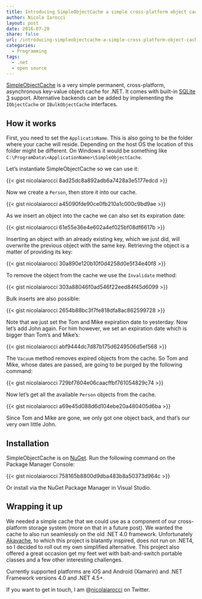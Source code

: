 ```yaml
---
title: Introducing SimpleObjectCache a simple cross-platform object cache for .NET systems
author: Nicola Iarocci
layout: post
date: 2016-07-20
share: false
url: /introducing-simpleobjectcache-a-simple-cross-platform-object-cache-for-net-systems/
categories:
  - Programming
tags:
  - .net
  - open source
---
```

[SimpleObjectCache][1] is a very simple permanent, cross-platform, asynchronous key-value object cache for .NET. It comes with built-in [SQLite 3][2] support. Alternative backends can be added by implementing the `IObjectCache` or `IBulkObjectCache` interfaces.

## How it works

First, you need to set the `ApplicatioName`. This is also going to be the folder where your cache will reside. Depending on the host OS the location of this folder might be different. On Windows it would be something like `C:\ProgramData\<ApplicationName>\SimpleObjectCache`.

Let&#8217;s instantiate SimpleObjectCache so we can use it:

{{< gist nicolaiarocci 8ad25dc8a892adb6a7428a3e5177edcd >}}

Now we create a `Person`, then store it into our cache.

{{< gist nicolaiarocci a45090fde90ce0fb210a1c000c9bd9ae >}}

As we insert an object into the cache we can also set its expiration date:

{{< gist nicolaiarocci 61e55e36e4e602a4ef025bf08df6617b >}}

Inserting an object with an already existing key, which we just did, will overwrite the previous object with the same key. Retrieving the object is a matter of providing its key:

{{< gist nicolaiarocci 30a890e120b10f0d4258d0e5f34e40f8 >}}

To remove the object from the cache we use the `Invalidate` method:

{{< gist nicolaiarocci 303a88046f0ad546f22eed84f45d6099 >}}

Bulk inserts are also possible:

{{< gist nicolaiarocci 2654b88bc3f7fe818dfa8ac862599728 >}}

Note that we just set the Tom and Mike expiration date to yesterday. Now let&#8217;s add John again. For him however, we set an expiration date which is bigger than Tom&#8217;s and Mike&#8217;s:

{{< gist nicolaiarocci abf9444dc7d87b175d6249506d5ef568 >}}

The `Vacuum` method removes expired objects from the cache. So Tom and Mike, whose dates are passed, are going to be purged by the following command:

{{< gist nicolaiarocci 729bf7604e06caacffbf761054829c74 >}}

Now let&#8217;s get all the available `Person` objects from the cache.

{{< gist nicolaiarocci a69e45d088d6d104ebe20a480405d6ba >}}

Since Tom and Mike are gone, we only got one object back, and that&#8217;s our very own little John.

## Installation

SimpleObjectCache is on [NuGet][3]. Run the following command on the Package Manager Console:

{{< gist nicolaiarocci 758165b8800d9dba483b8a50373d964c >}}

Or install via the NuGet Package Manager in Visual Studio.

## Wrapping it up

We needed a simple cache that we could use as a component of our cross-platform storage system (more on that in a future post). We wanted the cache to also run seamlessly on the old .NET 4.0 framework. Unfortunately [Akavache][4], to which this project is blatantly inspired, does not run on .NET4, so I decided to roll out my own simplified alternative. This project also offered a great occasion get my feet wet with bait-and-switch portable classes and a few other interesting challenges.

Currently supported platforms are iOS and Android (Xamarin) and .NET Framework versions 4.0 and .NET 4.5+.

If you want to get in touch, I am @[nicolaiarocci][5] on Twitter.

 [1]: https://github.com/nicolaiarocci/SimpleObjectCache
 [2]: https://www.sqlite.org
 [3]: https://www.nuget.org/packages/SimpleObjectCache/
 [4]: https://github.com/akavache/Akavache
 [5]: http://twitter.com/nicolaiarocci
